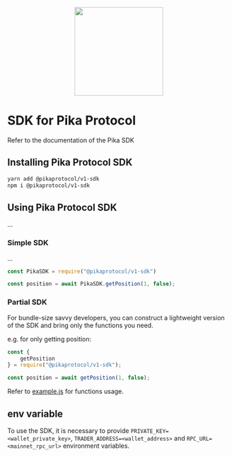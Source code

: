 <p align="center">
  <a href="https://pikaprotocol.com">
    <img src="https://www.pikaprotocol.com/images/logo_with_name.svg" width="200px" >
  </a>
</p>

# SDK for Pika Protocol

Refer to the documentation of the Pika SDK
## Installing Pika Protocol SDK

```bash
yarn add @pikaprotocol/v1-sdk
npm i @pikaprotocol/v1-sdk
```

## Using Pika Protocol SDK

...

### Simple SDK

...

```js
const PikaSDK = require("@pikaprotocol/v1-sdk")

const position = await PikaSDK.getPosition(1, false);

```

### Partial SDK
For bundle-size savvy developers, you can construct a lightweight version of the SDK and bring only the functions you need.

e.g. for only getting position:

```js
const { 
    getPosition
} = require("@pikaprotocol/v1-sdk");

const position = await getPosition(1, false);
```

Refer to [example.js](https://github.com/PikaProtocol/PikaTradingBot/blob/master/example.js) for functions usage.

## env variable

To use the SDK, it is necessary to provide `PRIVATE_KEY=<wallet_private_key>`, `TRADER_ADDRESS=<wallet_address>` and  `RPC_URL=<mainnet_rpc_url>` environment variables.
